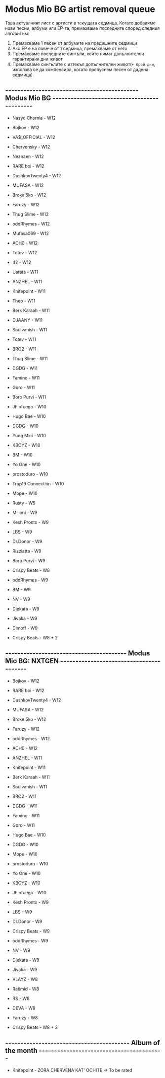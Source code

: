 # Modus Mio BG artist removal queue
Това актуалният лист с артисти в текущата седмица. Когато добавяме нови песни, албуми или EP-та, премахваме последните според следния алгоритъм:

1. Премахваме 1 песен от албумите на предишните седмици
1. Ако EP е на повече от 1 седмица, премахваме от него
1. Премахваме последните сингъли, които нямат допълнителни гарантирани дни живот
1. Премахваме сингълите с изтекъл допълнителен живот(`+ брой дни`, използва се да компенсира, когато пропуснем песен от дадена седмица)

## -------------------------------------------- Modus Mio BG --------------------------------------------

- Nasyo Chernia - W12
- Bojkov - W12
- VA$\_OFFICIAL - W12
- Chervensky - W12
- Neznaen - W12
- RARE boi - W12
- DushkovTwenty4 - W12
- MUFASA - W12
- Broke 5ko - W12
- Faruzy - W12
- Thug Slime - W12
- oddRhymes - W12
- Mufasa069 - W12
- ACH0 - W12
- Totev - W12
- 42 - W12

- Ustata - W11
- ANZHEL - W11
- Knifepoint - W11
- Theo - W11
- Berk Karaah - W11
- DJAANY - W11
- Soulvanish - W11
- Totev - W11
- BRO2 - W11
- Thug Slime - W11
- DGDG - W11
- Famino - W11
- Goro - W11
- Boro Purvi - W11

- Jhinfuego - W10
- Hugo Bae - W10
- DGDG - W10
- Yung Mici - W10
- KBOYZ - W10
- BM - W10
- Yo One - W10
- prostoduro - W10
- Trap19 Connection - W10
- Mope - W10

- Rusty - W9
- Milioni - W9
- Kesh Pronto - W9
- LBS - W9
- Dr.Donor - W9
- Rizziatta - W9
- Boro Purvi - W9
- Crispy Beats - W9
- oddRhymes - W9
- BM - W9
- NV - W9
- Djekata - W9
- Jivaka - W9
- Dimoff - W9

- Crispy Beats - W8 + 2

## ---------------------------------------- Modus Mio BG: NXTGEN ----------------------------------------

- Bojkov - W12
- RARE boi - W12
- DushkovTwenty4 - W12
- MUFASA - W12
- Broke 5ko - W12
- Faruzy - W12
- oddRhymes - W12
- ACH0 - W12

- ANZHEL - W11
- Knifepoint - W11
- Berk Karaah - W11
- Soulvanish - W11
- BRO2 - W11
- DGDG - W11
- Famino - W11
- Goro - W11

- Hugo Bae - W10
- DGDG - W10
- Mope - W10
- prostoduro - W10
- Yo One - W10
- KBOYZ - W10
- Jhinfuego - W10

- Kesh Pronto - W9
- LBS - W9
- Dr.Donor - W9
- Crispy Beats - W9
- oddRhymes - W9
- NV - W9
- Djekata - W9
- Jivaka - W9

- VLAYZ - W8
- Ratimid - W8
- RS - W8
- DEVA - W8
- Faruzy - W8
- Crispy Beats - W8 + 3

## ----------------------------------------- Album of the month -----------------------------------------

- Knifepoint - ZORA CHERVENA KAT' OCHITE -> To be rated
